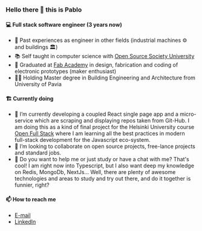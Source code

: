 ### Hello there 👋 this is Pablo
  
#### 💻 Full stack software engineer (3 years now)

- 👷 Past experiences as engineer in other fields (industrial machines ⚙️ and buildings 🏛️)  
- 📚 Self taught in computer science with [Open Source Society University](https://github.com/ossu/computer-science)     
- 🧰 Graduated at [Fab Academy](http://archive.fabacademy.org/fabacademy2017/opendot/students/103/index.html) in design, fabrication and coding of electronic prototypes (maker enthusiast)     
- 👨‍🎓 Holding Master degree in Building Engineering and Architecture from University of Pavia

#### 🏗️ Currently doing
- 🌱 I’m currently developing a coupled React single page app and a micro-service which are scraping and displaying repos taken from Git-Hub. I am doing this as a kind of final project for the Helsinki University course [Open Full Stack](https://fullstackopen.com/en/) where I am learning all the best practices in modern full-stack development for the Javascript eco-system.
- 👯 I’m looking to collaborate on open source projects, free-lance projects and standard jobs.
- 🤔 Do you want to help me or just study or have a chat with me? That's cool! I am right now into Typescript, but I also want deep my knowledge on Redis, MongoDb, NextJs... Well, there are plenty of awesome technologies and areas to study and try out there, and do it together is funnier, right?

#### 📫 How to reach me
- [E-mail](mailto:pcoltinfo@fastmail.com)  
- [LinkedIn](https://www.linkedin.com/in/pa-co-es/)  


<!--
**pcolt/pcolt** is a ✨ _special_ ✨ repository because its `README.md` (this file) appears on your GitHub profile.

Here are some ideas to get you started:

- 🔭 I’m currently working on ...
- 🌱 I’m currently learning ...
- 👯 I’m looking to collaborate on ...
- 🤔 I’m looking for help with ...
- 💬 Ask me about ...
- 📫 How to reach me: ...
- 😄 Pronouns: ...
- ⚡ Fun fact: ...
-->
